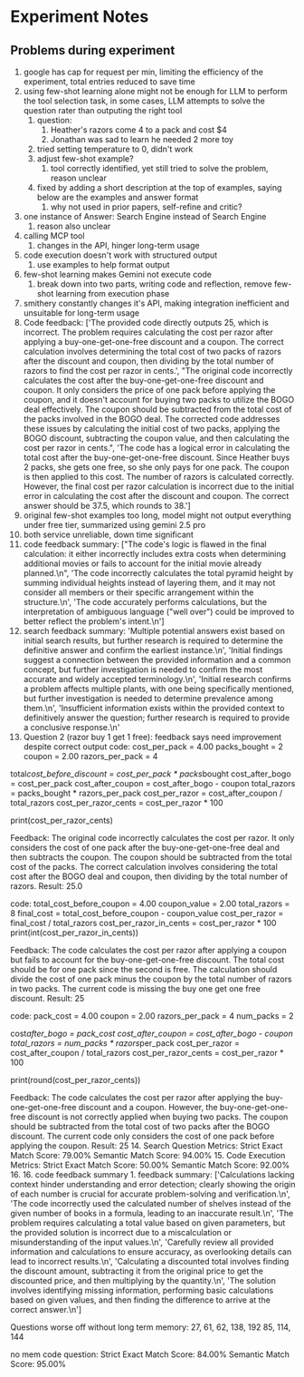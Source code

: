 # Experiment Notes

## Problems during experiment

1. google has cap for request per min, limiting the efficiency of the experiment, total entries reduced to save time
2. using few-shot learning alone might not be enough for LLM to perform the tool selection task, in some cases, LLM attempts to solve the question rater than outputing the right tool
   1. question:
      1. Heather's razors come 4 to a pack and cost $4
      2. Jonathan was sad to learn he needed 2 more toy
   2. tried setting temperature to 0, didn't work
   3. adjust few-shot example?
      1. tool correctly identified, yet still tried to solve the problem, reason unclear
   4. fixed by adding a short description at the top of examples, saying below are the examples and answer format
      1. why not used in prior papers, self-refine and critic?
3. one instance of Answer: Search Engine instead of Search Engine
   1. reason also unclear
4. calling MCP tool
   1. changes in the API, hinger long-term usage
5. code execution doesn't work with structured output
   1. use examples to help format output
6. few-shot learning makes Gemini not execute code
   1. break down into two parts, writing code and reflection, remove few-shot learning from execution phase
7. smithery constantly changes it's API, making integration inefficient and unsuitable for long-term usage
8. Code feedback: ['The provided code directly outputs 25, which is incorrect. The problem requires calculating the cost per razor after applying a buy-one-get-one-free discount and a coupon. The correct calculation involves determining the total cost of two packs of razors after the discount and coupon, then dividing by the total number of razors to find the cost per razor in cents.', "The original code incorrectly calculates the cost after the buy-one-get-one-free discount and coupon. It only considers the price of one pack before applying the coupon, and it doesn't account for buying two packs to utilize the BOGO deal effectively. The coupon should be subtracted from the total cost of the packs involved in the BOGO deal. The corrected code addresses these issues by calculating the initial cost of two packs, applying the BOGO discount, subtracting the coupon value, and then calculating the cost per razor in cents.", 'The code has a logical error in calculating the total cost after the buy-one-get-one-free discount. Since Heather buys 2 packs, she gets one free, so she only pays for one pack. The coupon is then applied to this cost. The number of razors is calculated correctly. However, the final cost per razor calculation is incorrect due to the initial error in calculating the cost after the discount and coupon. The correct answer should be 37.5, which rounds to 38.']
9. original few-shot examples too long, model might not output everything under free tier, summarized using gemini 2.5 pro
10. both service unreliable, down time significant
11. code feedback summary: ["The code's logic is flawed in the final calculation: it either incorrectly includes extra costs when determining additional movies or fails to account for the initial movie already planned.\n", 'The code incorrectly calculates the total pyramid height by summing individual heights instead of layering them, and it may not consider all members or their specific arrangement within the structure.\n', 'The code accurately performs calculations, but the interpretation of ambiguous language ("well over") could be improved to better reflect the problem\'s intent.\n']
12. search feedback summary: 'Multiple potential answers exist based on initial search results, but further research is required to determine the definitive answer and confirm the earliest instance.\n', 'Initial findings suggest a connection between the provided information and a common concept, but further investigation is needed to confirm the most accurate and widely accepted terminology.\n', 'Initial research confirms a problem affects multiple plants, with one being specifically mentioned, but further investigation is needed to determine prevalence among them.\n', 'Insufficient information exists within the provided context to definitively answer the question; further research is required to provide a conclusive response.\n'
13. Question 2 (razor buy 1 get 1 free): feedback says need improvement despite correct output
    code: cost_per_pack = 4.00
    packs_bought = 2
    coupon = 2.00
    razors_per_pack = 4

total*cost_before_discount = cost_per_pack * packs*bought
cost_after_bogo = cost_per_pack
cost_after_coupon = cost_after_bogo - coupon
total_razors = packs_bought * razors_per_pack
cost_per_razor = cost_after_coupon / total_razors
cost_per_razor_cents = cost_per_razor \* 100

print(cost_per_razor_cents)

Feedback: The original code incorrectly calculates the cost per razor. It only considers the cost of one pack after the buy-one-get-one-free deal and then subtracts the coupon. The coupon should be subtracted from the total cost of the packs. The correct calculation involves considering the total cost after the BOGO deal and coupon, then dividing by the total number of razors.
Result: 25.0

code: total_cost_before_coupon = 4.00
coupon_value = 2.00
total_razors = 8
final_cost = total_cost_before_coupon - coupon_value
cost_per_razor = final_cost / total_razors
cost_per_razor_in_cents = cost_per_razor \* 100
print(int(cost_per_razor_in_cents))

Feedback: The code calculates the cost per razor after applying a coupon but fails to account for the buy-one-get-one-free discount. The total cost should be for one pack since the second is free. The calculation should divide the cost of one pack minus the coupon by the total number of razors in two packs. The current code is missing the buy one get one free discount.
Result: 25

code: pack_cost = 4.00
coupon = 2.00
razors_per_pack = 4
num_packs = 2

cost*after_bogo = pack_cost
cost_after_coupon = cost_after_bogo - coupon
total_razors = num_packs * razors*per_pack
cost_per_razor = cost_after_coupon / total_razors
cost_per_razor_cents = cost_per_razor * 100

print(round(cost_per_razor_cents))

Feedback: The code calculates the cost per razor after applying the buy-one-get-one-free discount and a coupon. However, the buy-one-get-one-free discount is not correctly applied when buying two packs. The coupon should be subtracted from the total cost of two packs after the BOGO discount. The current code only considers the cost of one pack before applying the coupon.
Result: 25 14. Search Question Metrics:
Strict Exact Match Score: 79.00%
Semantic Match Score: 94.00% 15. Code Execution Metrics:
Strict Exact Match Score: 50.00%
Semantic Match Score: 92.00% 16. 16. code feedback summary 1. feedback summary: ['Calculations lacking context hinder understanding and error detection; clearly showing the origin of each number is crucial for accurate problem-solving and verification.\n', 'The code incorrectly used the calculated number of shelves instead of the given number of books in a formula, leading to an inaccurate result.\n', 'The problem requires calculating a total value based on given parameters, but the provided solution is incorrect due to a miscalculation or misunderstanding of the input values.\n', 'Carefully review all provided information and calculations to ensure accuracy, as overlooking details can lead to incorrect results.\n', 'Calculating a discounted total involves finding the discount amount, subtracting it from the original price to get the discounted price, and then multiplying by the quantity.\n', 'The solution involves identifying missing information, performing basic calculations based on given values, and then finding the difference to arrive at the correct answer.\n']

Questions worse off without long term memory: 27, 61, 62, 138, 192
85, 114, 144

no mem code question: Strict Exact Match Score: 84.00%
Semantic Match Score: 95.00%
